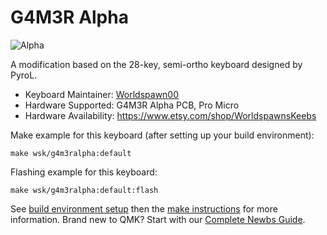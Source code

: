 # G4M3R Alpha

![Alpha](https://i.imgur.com/kETSyyg.png)

A modification based on the 28-key, semi-ortho keyboard designed by PyroL.

* Keyboard Maintainer: [Worldspawn00](https://www.github.com/Worldspawn00)
* Hardware Supported: G4M3R Alpha PCB, Pro Micro
* Hardware Availability: https://www.etsy.com/shop/WorldspawnsKeebs

Make example for this keyboard (after setting up your build environment):

    make wsk/g4m3ralpha:default

Flashing example for this keyboard:

    make wsk/g4m3ralpha:default:flash

See [build environment setup](https://docs.qmk.fm/install-build-tools) then the [make instructions](https://docs.qmk.fm/faq/build-compile-qmk) for more information. Brand new to QMK? Start with our [Complete Newbs Guide](https://docs.qmk.fm/#/newbs).
